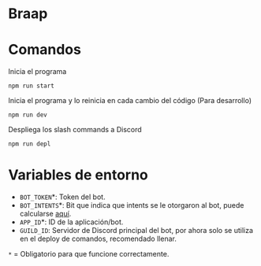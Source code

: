 # Braap

# Comandos

Inicia el programa
```sh-session
npm run start
```

Inicia el programa y lo reinicia en cada cambio del código (Para desarrollo)
```sh-session
npm run dev
```

Despliega los slash commands a Discord
```sh-session
npm run depl
```

# Variables de entorno

- `BOT_TOKEN`*: Token del bot.
- `BOT_INTENTS`*: Bit que indica que intents se le otorgaron al bot, puede calcularse [aquí](https://discord-intents-calculator.vercel.app/).
- `APP_ID`*: ID de la aplicación/bot.
- `GUILD_ID`: Servidor de Discord principal del bot, por ahora solo se utiliza en el deploy de comandos, recomendado llenar.

`*` = Obligatorio para que funcione correctamente.
